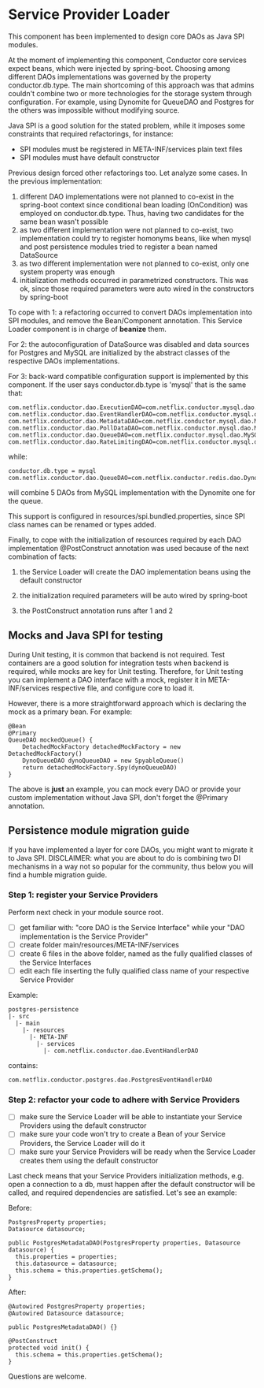 # Service Provider Loader

This component has been implemented to design core DAOs as Java SPI modules. 

At the moment of implementing this component, Conductor core services expect beans, which were injected by spring-boot. 
Choosing among different DAOs implementations was governed by the property conductor.db.type. The main shortcoming of
this approach was that admins couldn't combine two or more technologies for the storage system through configuration.
For example, using Dynomite for QueueDAO and Postgres for the others was impossible without modifying source.

Java SPI is a good solution for the stated problem, while it imposes some constraints that required refactorings, for 
instance:

- SPI modules must be registered in META-INF/services plain text files
- SPI modules must have default constructor

Previous design forced other refactorings too. Let analyze some cases. In the previous implementation:

1. different DAO implementations were not planned to co-exist in the spring-boot context since conditional bean loading 
  (OnCondition) was employed on conductor.db.type. Thus, having two candidates for the same bean wasn't possible
2. as two different implementation were not planned to co-exist, two implementation could try to register homonyms beans,
  like when mysql and post persistence modules tried to register a bean named DataSource
3. as two different implementation were not planned to co-exist, only one system property was enough
4. initialization methods occurred in parametrized constructors. This was ok, since those required parameters were auto
  wired in the constructors by spring-boot
  
To cope with 1: a refactoring occurred to convert DAOs implementation into SPI modules, and remove the Bean/Component 
annotation. This Service Loader component is in charge of __beanize__ them.

For 2: the autoconfiguration of DataSource was disabled and data sources for Postgres and MySQL are initialized by the 
abstract classes of the respective DAOs implementations.

For 3: back-ward compatible configuration support is implemented by this component. If the user says conductor.db.type
is 'mysql' that is the same that:
```
com.netflix.conductor.dao.ExecutionDAO=com.netflix.conductor.mysql.dao.MySQLExecutionDAO
com.netflix.conductor.dao.EventHandlerDAO=com.netflix.conductor.mysql.dao.MySQLEventHandlerDAO
com.netflix.conductor.dao.MetadataDAO=com.netflix.conductor.mysql.dao.MySQLMetadataDAO
com.netflix.conductor.dao.PollDataDAO=com.netflix.conductor.mysql.dao.MySQLPollDataDAO
com.netflix.conductor.dao.QueueDAO=com.netflix.conductor.mysql.dao.MySQLQueueDAO
com.netflix.conductor.dao.RateLimitingDAO=com.netflix.conductor.mysql.dao.MySQLRateLimitingDAO
```
while:
```
conductor.db.type = mysql
com.netflix.conductor.dao.QueueDAO=com.netflix.conductor.redis.dao.DynoQueueDAO
```

will combine 5 DAOs from MySQL implementation with the Dynomite one for the queue. 

This support is configured in resources/spi.bundled.properties, since SPI class names can be renamed or types added.

Finally, to cope with the initialization of resources required by each DAO implementation @PostConstruct annotation was 
used because of the next combination of facts:


1. the Service Loader will create the DAO implementation beans using the default constructor
   
2. the initialization required parameters will be auto wired by spring-boot

3. the PostConstruct annotation runs after 1 and 2

## Mocks and Java SPI for testing

During Unit testing, it is common that backend is not required. Test containers are a good solution for integration 
tests when backend is required, while mocks are key for Unit testing. Therefore, for Unit testing you can implement a 
DAO interface with a mock, register it in META-INF/services respective file, and configure core to load it. 

However, there is a more straightforward approach which is declaring the mock as a primary bean. For example: 

```
@Bean
@Primary
QueueDAO mockedQueue() {
    DetachedMockFactory detachedMockFactory = new DetachedMockFactory()
    DynoQueueDAO dynoQueueDAO = new SpyableQueue()
    return detachedMockFactory.Spy(dynoQueueDAO)
}
```

The above is **just** an example, you can mock every DAO or provide your custom implementation without Java SPI, don't
forget the @Primary annotation.

## Persistence module migration guide

If you have implemented a layer for core DAOs, you might want to migrate it to Java SPI. DISCLAIMER: what you are 
about to do is combining two DI mechanisms in a way not so popular for the community, thus below you will find a humble 
migration guide.

### Step 1: register your Service Providers

Perform next check in your module source root. 

- [ ] get familiar with: "core DAO is the Service Interface" while your "DAO implementation is the Service Provider"
- [ ] create folder main/resources/META-INF/services
- [ ] create 6 files in the above folder, named as the fully qualified classes of the Service Interfaces
- [ ] edit each file inserting the fully qualified class name of your respective Service Provider

Example:
```
postgres-persistence
|- src
  |- main
    |- resources
      |- META-INF
        |- services
          |- com.netflix.conductor.dao.EventHandlerDAO 
```
contains: 
```
com.netflix.conductor.postgres.dao.PostgresEventHandlerDAO
```

### Step 2: refactor your code to adhere with Service Providers

- [ ] make sure the Service Loader will be able to instantiate your Service Providers using the default constructor
- [ ] make sure your code won't try to create a Bean of your Service Providers, the Service Loader will do it
- [ ] make sure your Service Providers will be ready when the Service Loader creates them using the default constructor

Last check means that your Service Providers initialization methods, e.g. open a connection to a db, must happen after
the default constructor will be called, and required dependencies are satisfied. Let's see an example:

Before: 

```
PostgresProperty properties;
Datasource datasource;

public PostgresMetadataDAO(PostgresProperty properties, Datasource datasource) {
  this.properties = properties;
  this.datasource = datasource;
  this.schema = this.properties.getSchema();
}
```

After:
``` 
@Autowired PostgresProperty properties;
@Autowired Datasource datasource;

public PostgresMetadataDAO() {}

@PostConstruct
protected void init() {
  this.schema = this.properties.getSchema();
}
```

Questions are welcome.
